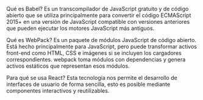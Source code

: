 
  Qué es Babel?
  Es un transcompilador de JavaScript gratuito y de código abierto que se utiliza principalmente para convertir el código ECMAScript 2015+ en una versión de JavaScript compatible con versiones anteriores que pueden ejecutar los motores JavaScript más antiguos.
  
  Qué es WebPack?
  Es un paquete de módulos JavaScript de código abierto. Está hecho principalmente para JavaScript, pero puede
  transformar activos front-end como HTML, CSS e imágenes si se incluyen los cargadores correspondientes. webpack toma módulos con dependencias y genera activos estáticos que representan esos módulos.
  
  Para qué se usa React?
  Esta tecnología nos permite el desarrollo de interfaces de usuario de forma sencilla, esto es posible mediante componentes interactivos y reutilizables.
  
